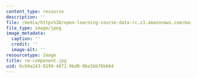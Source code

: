 ```yaml
---
content_type: resource
description: ''
file: /media/https%3A/open-learning-course-data-rc.s3.amazonaws.com/mas-962-special-topics-new-textiles-spring-2010/6cb9a243919948719bd096e1bb76b664_rm-component.jpg
file_type: image/jpeg
image_metadata:
  caption: ''
  credit: ''
  image-alt: ''
resourcetype: Image
title: rm-component.jpg
uid: 6cb9a243-9199-4871-9bd0-96e1bb76b664
---
```

